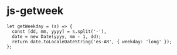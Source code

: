 # js-getweek

    let getWeekday = (s) => {
      const [dd, mm, yyyy] = s.split('-'),
      date = new Date(yyyy, mm - 1, dd);
      return date.toLocaleDateString('es-AR', { weekday: 'long' });
    };

